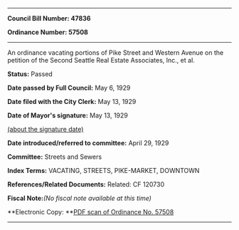 

********

**Council Bill Number: 47836**
   
**Ordinance Number: 57508**
********

 An ordinance vacating portions of Pike Street and Western Avenue on the petition of the Second Seattle Real Estate Associates, Inc., et al.

**Status:** Passed
   
**Date passed by Full Council:** May 6, 1929
   
**Date filed with the City Clerk:** May 13, 1929
   
**Date of Mayor's signature:** May 13, 1929
   
[(about the signature date)](/~public/approvaldate.htm)
   
   
   
**Date introduced/referred to committee:** April 29, 1929
   
**Committee:** Streets and Sewers
   
   
**Index Terms:** VACATING, STREETS, PIKE-MARKET, DOWNTOWN

**References/Related Documents:** Related: CF 120730

**Fiscal Note:**_(No fiscal note available at this time)_

**Electronic Copy: **[PDF scan of Ordinance No. 57508](/~archives/Ordinances/Ord_57508.pdf)

********

